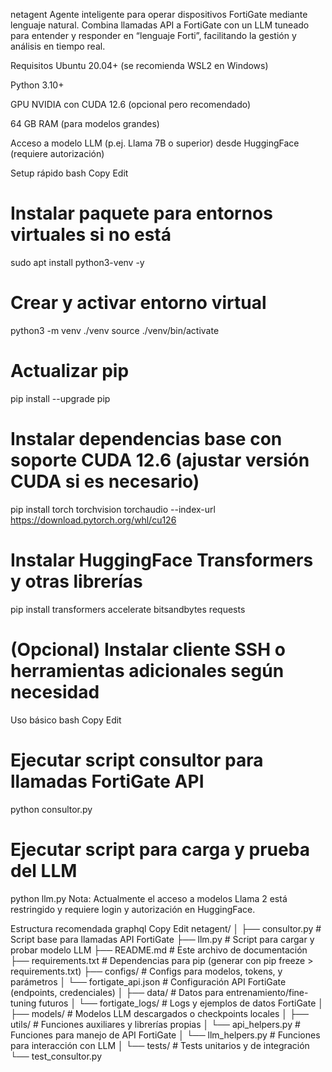netagent
Agente inteligente para operar dispositivos FortiGate mediante lenguaje natural.
Combina llamadas API a FortiGate con un LLM tuneado para entender y responder en “lenguaje Forti”, facilitando la gestión y análisis en tiempo real.

Requisitos
Ubuntu 20.04+ (se recomienda WSL2 en Windows)

Python 3.10+

GPU NVIDIA con CUDA 12.6 (opcional pero recomendado)

64 GB RAM (para modelos grandes)

Acceso a modelo LLM (p.ej. Llama 7B o superior) desde HuggingFace (requiere autorización)

Setup rápido
bash
Copy
Edit
# Instalar paquete para entornos virtuales si no está
sudo apt install python3-venv -y

# Crear y activar entorno virtual
python3 -m venv ./venv
source ./venv/bin/activate

# Actualizar pip
pip install --upgrade pip

# Instalar dependencias base con soporte CUDA 12.6 (ajustar versión CUDA si es necesario)
pip install torch torchvision torchaudio --index-url https://download.pytorch.org/whl/cu126

# Instalar HuggingFace Transformers y otras librerías
pip install transformers accelerate bitsandbytes requests

# (Opcional) Instalar cliente SSH o herramientas adicionales según necesidad
Uso básico
bash
Copy
Edit
# Ejecutar script consultor para llamadas FortiGate API
python consultor.py

# Ejecutar script para carga y prueba del LLM
python llm.py
Nota: Actualmente el acceso a modelos Llama 2 está restringido y requiere login y autorización en HuggingFace.

Estructura recomendada
graphql
Copy
Edit
netagent/
│
├── consultor.py           # Script base para llamadas API FortiGate
├── llm.py                 # Script para cargar y probar modelo LLM
├── README.md              # Este archivo de documentación
├── requirements.txt       # Dependencias para pip (generar con pip freeze > requirements.txt)
├── configs/               # Configs para modelos, tokens, y parámetros
│   └── fortigate_api.json # Configuración API FortiGate (endpoints, credenciales)
│
├── data/                  # Datos para entrenamiento/fine-tuning futuros
│   └── fortigate_logs/    # Logs y ejemplos de datos FortiGate
│
├── models/                # Modelos LLM descargados o checkpoints locales
│
├── utils/                 # Funciones auxiliares y librerías propias
│   └── api_helpers.py     # Funciones para manejo de API FortiGate
│   └── llm_helpers.py     # Funciones para interacción con LLM
│
└── tests/                 # Tests unitarios y de integración
    └── test_consultor.py